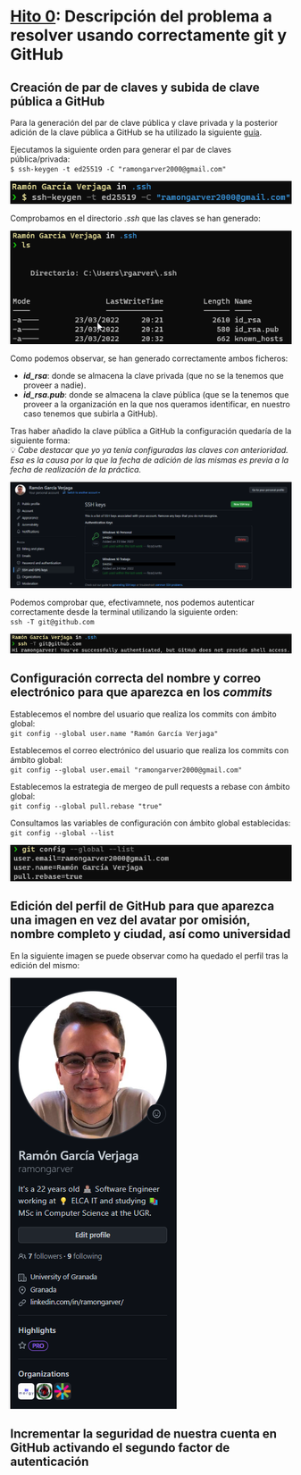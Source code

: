 # [Hito 0]( http://jj.github.io/CC/documentos/proyecto/0.Repositorio): Descripción del problema a resolver usando correctamente git y GitHub

## Creación de par de claves y subida de clave pública a GitHub
Para la generación del par de clave pública y clave privada y la posterior adición de la clave pública a GitHub se ha utilizado la siguiente [guía](https://docs.github.com/en/authentication/connecting-to-github-with-ssh/generating-a-new-ssh-key-and-adding-it-to-the-ssh-agent).

Ejecutamos la siguiente orden para generar el par de claves pública/privada:  
`$ ssh-keygen -t ed25519 -C "ramongarver2000@gmail.com"`

![Orden para generar el par de claves pública/privada](img/generation-ssh-keys.png)


Comprobamos en el directorio *.ssh* que las claves se han generado:

![Par de clave privada y clave pública generadas en local](img/local-ssh-keys.png)

Como podemos observar, se han generado correctamente ambos ficheros:
- ***id_rsa***: donde se almacena la clave privada (que no se la tenemos que proveer a nadie).
- ***id_rsa.pub***: donde se almacena la clave pública (que se la tenemos que proveer a la organización en la que nos queramos identificar, en nuestro caso tenemos que subirla a GitHub).

Tras haber añadido la clave pública a GitHub la configuración quedaría de la siguiente forma:  
💡 *Cabe destacar que yo ya tenía configuradas las claves con anterioridad. Esa es la causa por la que la fecha de adición de las mismas es previa a la fecha de realización de la práctica.*

![Configuración de las claves SSH](img/github-ssh-keys.png)

Podemos comprobar que, efectivamnete, nos podemos autenticar correctamente desde la terminal utilizando la siguiente orden:  
`ssh -T git@github.com`

![Autenticación exitosa en GitHub usando SSH a través de la Terminal](img/github-authentication-ssh.png)

## Configuración correcta del nombre y correo electrónico para que aparezca en los *commits*

Establecemos el nombre del usuario que realiza los commits con ámbito global:  
`git config --global user.name "Ramón García Verjaga"`

Establecemos el correo electrónico del usuario que realiza los commits con ámbito global:  
`git config --global user.email "ramongarver2000@gmail.com"`

Establecemos la estrategia de mergeo de pull requests a rebase con ámbito global:  
`git config --global pull.rebase "true"`

Consultamos las variables de configuración con ámbito global establecidas:  
`git config --global --list`

![Variables globales de configuración establecidas - Vista de lista](img/git-config-global-list.png)

## Edición del perfil de GitHub para que aparezca una imagen en vez del avatar por omisión, nombre completo y ciudad, así como universidad

En la siguiente imagen se puede observar como ha quedado el perfil tras la edición del mismo:

![Perfil de Ramón García Verjaga en GitHub](img/profile.png)

## Incrementar la seguridad de nuestra cuenta en GitHub activando el segundo factor de autenticación
